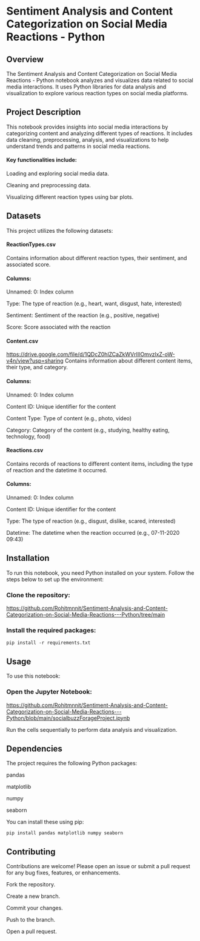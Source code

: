 
# Sentiment Analysis and Content Categorization on Social Media Reactions - Python

## Overview
The Sentiment Analysis and Content Categorization on Social Media Reactions - Python notebook analyzes and visualizes data related to social media interactions. It uses Python libraries for data analysis and visualization to explore various reaction types on social media platforms.

## Project Description
This notebook provides insights into social media interactions by categorizing content and analyzing different types of reactions. It includes data cleaning, preprocessing, analysis, and visualizations to help understand trends and patterns in social media reactions.

#### Key functionalities include:

Loading and exploring social media data.

Cleaning and preprocessing data.

Visualizing different reaction types using bar plots.

## Datasets
This project utilizes the following datasets:

#### ReactionTypes.csv
Contains information about different reaction types, their sentiment, and associated score.

#### Columns:

Unnamed: 0: Index column

Type: The type of reaction (e.g., heart, want, disgust, hate, interested)

Sentiment: Sentiment of the reaction (e.g., positive, negative)

Score: Score associated with the reaction

#### Content.csv
https://drive.google.com/file/d/1QDcZ0hlZCaZkWVrIIIOmvzlxZ-oW-v4n/view?usp=sharing
Contains information about different content items, their type, and category.

#### Columns:
Unnamed: 0: Index column

Content ID: Unique identifier for the content

Content Type: Type of content (e.g., photo, video)

Category: Category of the content (e.g., studying, healthy eating, technology, food)

#### Reactions.csv

Contains records of reactions to different content items, including the type of reaction and the datetime it occurred.

#### Columns:

Unnamed: 0: Index column

Content ID: Unique identifier for the content

Type: The type of reaction (e.g., disgust, dislike, scared, interested)

Datetime: The datetime when the reaction occurred (e.g., 07-11-2020 09:43)

## Installation
To run this notebook, you need Python installed on your system. Follow the steps below to set up the environment:

### Clone the repository:
https://github.com/Rohitmnnit/Sentiment-Analysis-and-Content-Categorization-on-Social-Media-Reactions---Python/tree/main
### Install the required packages:
    pip install -r requirements.txt


## Usage
To use this notebook:

### Open the Jupyter Notebook:
https://github.com/Rohitmnnit/Sentiment-Analysis-and-Content-Categorization-on-Social-Media-Reactions---Python/blob/main/socialbuzzForageProject.ipynb

Run the cells sequentially to perform data analysis and visualization.

## Dependencies
The project requires the following Python packages:

pandas

matplotlib

numpy

seaborn

You can install these using pip:

    pip install pandas matplotlib numpy seaborn


## Contributing
Contributions are welcome! Please open an issue or submit a pull request for any bug fixes, features, or enhancements.

Fork the repository.

Create a new branch.

Commit your changes.

Push to the branch.

Open a pull request.
